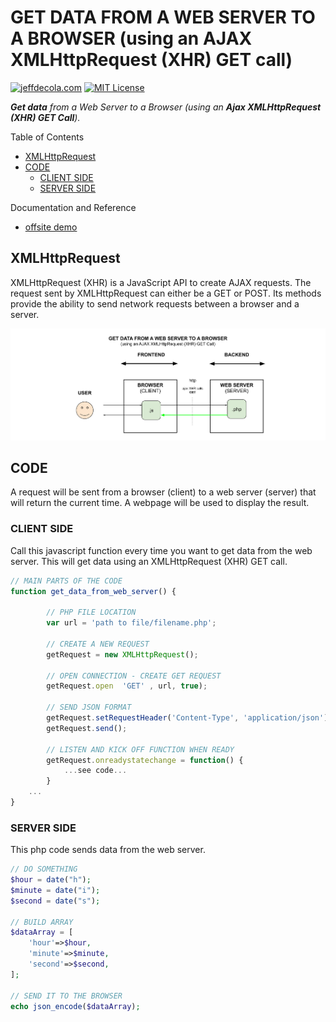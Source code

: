 # GET DATA FROM A WEB SERVER TO A BROWSER (using an AJAX XMLHttpRequest (XHR) GET call)

[![jeffdecola.com](https://img.shields.io/badge/website-jeffdecola.com-blue)](https://jeffdecola.com)
[![MIT License](https://img.shields.io/:license-mit-blue.svg)](https://jeffdecola.mit-license.org)

_**Get data**
from a Web Server
to a Browser
(using an **Ajax XMLHttpRequest (XHR) GET Call**)._

Table of Contents

* [XMLHttpRequest](https://github.com/JeffDeCola/my-frontend-and-backend-api-examples/tree/main/my-frontend-and-backend-api-examples/browser-as-a-client/get-data-from-web-server-to-browser-using-ajax-xhr-get-call#xmlhttprequest)
* [CODE](https://github.com/JeffDeCola/my-frontend-and-backend-api-examples/tree/main/my-frontend-and-backend-api-examples/browser-as-a-client/get-data-from-web-server-to-browser-using-ajax-xhr-get-call#code)
  * [CLIENT SIDE](https://github.com/JeffDeCola/my-frontend-and-backend-api-examples/tree/main/my-frontend-and-backend-api-examples/browser-as-a-client/get-data-from-web-server-to-browser-using-ajax-xhr-get-call#client-side)
  * [SERVER SIDE](https://github.com/JeffDeCola/my-frontend-and-backend-api-examples/tree/main/my-frontend-and-backend-api-examples/browser-as-a-client/get-data-from-web-server-to-browser-using-ajax-xhr-get-call#server-side)

Documentation and Reference

* [offsite demo](http://www.jeffdecola.com/my-frontend-and-backend-api-examples/index.php?page=get-data-from-web-server-to-browser-using-ajax-xhr-get-call)

## XMLHttpRequest

XMLHttpRequest (XHR) is a JavaScript API to create AJAX requests.
The request sent by XMLHttpRequest can either be a GET or POST.
Its methods provide the ability to send network requests between a
browser and a server.

![IMAGE](../../../docs/pics/browser-as-a-client/get-data-from-web-server-to-browser-using-ajax-xhr-get-call.svg)

## CODE

A request will be
sent from a browser (client)
to a web server (server)
that will return the current time.
A webpage will be used
to display the result.

### CLIENT SIDE

Call this javascript function every time you want to get data from the web server.
This will get data using an XMLHttpRequest (XHR) GET call.

```js
// MAIN PARTS OF THE CODE
function get_data_from_web_server() {

        // PHP FILE LOCATION
        var url = 'path to file/filename.php';

        // CREATE A NEW REQUEST
        getRequest = new XMLHttpRequest();

        // OPEN CONNECTION - CREATE GET REQUEST
        getRequest.open  'GET' , url, true);

        // SEND JSON FORMAT
        getRequest.setRequestHeader('Content-Type', 'application/json');
        getRequest.send();

        // LISTEN AND KICK OFF FUNCTION WHEN READY
        getRequest.onreadystatechange = function() {
            ...see code...
        }
    ...
}
```

### SERVER SIDE

This php code sends data from the web server.

```php
// DO SOMETHING
$hour = date("h");
$minute = date("i");
$second = date("s");

// BUILD ARRAY
$dataArray = [
    'hour'=>$hour,
    'minute'=>$minute,
    'second'=>$second,
];

// SEND IT TO THE BROWSER
echo json_encode($dataArray);
```
